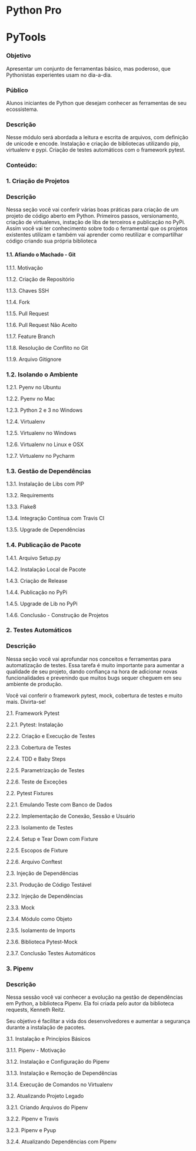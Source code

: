 # Python Pro

# PyTools

### Objetivo
Apresentar um conjunto de ferramentas básico, mas poderoso, que Pythonistas experientes usam no dia-a-dia.

### Público
Alunos iniciantes de Python que desejam conhecer as ferramentas de seu ecossistema.

### Descrição
Nesse módulo será abordada a leitura e escrita de arquivos, com definição de unicode e encode. 
Instalação e criação de bibliotecas utilizando pip, virtualenv e pypi. Criação de testes automáticos com o framework pytest.


### Conteúdo:

### 1. Criação de Projetos

### Descrição
Nessa seção você vai conferir várias boas práticas para criação de um projeto de código aberto em Python. Primeiros passos, versionamento, criação de virtualenvs, instação de libs de terceiros e publicação no PyPi. Assim você vai ter conhecimento sobre todo o ferramental que os projetos existentes utilizam e também vai aprender como reutilizar e compartilhar código criando sua própria biblioteca

#### 1.1. Afiando o Machado - Git

1.1.1. Motivação

1.1.2. Criação de Repositório

1.1.3. Chaves SSH

1.1.4. Fork

1.1.5. Pull Request

1.1.6. Pull Request Não Aceito

1.1.7. Feature Branch

1.1.8. Resolução de Conflito no Git

1.1.9. Arquivo Gitignore

### 1.2. Isolando o Ambiente

1.2.1. Pyenv no Ubuntu

1.2.2. Pyenv no Mac

1.2.3. Python 2 e 3 no Windows

1.2.4. Virtualenv

1.2.5. Virtualenv no Windows

1.2.6. Virtualenv no Linux e OSX

1.2.7. Virtualenv no Pycharm

### 1.3. Gestão de Dependências

1.3.1. Instalação de Libs com PIP

1.3.2. Requirements

1.3.3. Flake8

1.3.4. Integração Contínua com Travis CI

1.3.5. Upgrade de Dependências

### 1.4. Publicação de Pacote

1.4.1. Arquivo Setup.py

1.4.2. Instalação Local de Pacote

1.4.3. Criação de Release

1.4.4. Publicação no PyPi

1.4.5. Upgrade de Lib no PyPi

1.4.6. Conclusão - Construção de Projetos

### 2. Testes Automáticos

### Descrição
Nessa seção você vai aprofundar nos conceitos e ferramentas para automatização de testes. Essa tarefa é muito importante para aumentar a qualidade de seu projeto, dando confiança na hora de adicionar novas funcionalidades e prevenindo que muitos bugs sequer cheguem em seu ambiente de produção.

Você vai conferir o framework pytest, mock, cobertura de testes e muito mais. Divirta-se!

2.1. Framework Pytest

2.2.1. Pytest: Instalação

2.2.2. Criação e Execução de Testes

2.2.3.  Cobertura de Testes

2.2.4. TDD e Baby Steps

2.2.5. Parametrização de Testes

2.2.6. Teste de Exceções

2.2. Pytest Fixtures

2.2.1. Emulando Teste com Banco de Dados

2.2.2. Implementação de Conexão, Sessão e Usuário

2.2.3. Isolamento de Testes

2.2.4. Setup e Tear Down com Fixture

2.2.5. Escopos de Fixture

2.2.6. Arquivo Conftest

2.3. Injeção de Dependências

2.3.1. Produção de Código Testável

2.3.2. Injeção de Dependências

2.3.3. Mock

2.3.4. Módulo como Objeto

2.3.5. Isolamento de Imports

2.3.6. Biblioteca Pytest-Mock

2.3.7. Conclusão Testes Automáticos

### 3. Pipenv

### Descrição
Nessa sessão você vai conhecer a evolução na gestão de dependências em Python, a biblioteca Pipenv. Ela foi criada pelo autor da biblioteca requests, Kenneth Reitz.

Seu objetivo é facilitar a vida dos desenvolvedores e aumentar a segurança durante a instalação de pacotes.

3.1. Instalação e Princípios Básicos

3.1.1. Pipenv - Motivação

3.1.2. Instalação e Configuração do Pipenv

3.1.3. Instalação e Remoção de Dependências

3.1.4. Execução de Comandos no Virtualenv

3.2. Atualizando Projeto Legado

3.2.1. Criando Arquivos do Pipenv

3.2.2. Pipenv e Travis

3.2.3. Pipenv e Pyup

3.2.4. Atualizando Dependências com Pipenv
